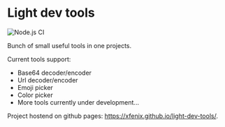 # Light dev tools

![Node.js CI](https://github.com/xfenix/light-dev-tools/workflows/Node.js%20CI/badge.svg)

Bunch of small useful tools in one projects.

Current tools support:

- Base64 decoder/encoder
- Url decoder/encoder
- Emoji picker
- Color picker
- More tools currently under development...

Project hostend on github pages: https://xfenix.github.io/light-dev-tools/.
